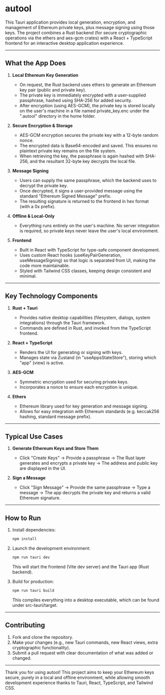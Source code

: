 # autool

This Tauri application provides local generation, encryption, and management of Ethereum private keys, plus message signing using those keys. The project combines a Rust backend (for secure cryptographic operations via the ethers and aes-gcm crates) with a React + TypeScript frontend for an interactive desktop application experience.

---

## What the App Does

1. **Local Ethereum Key Generation**  
   - On request, the Rust backend uses ethers to generate an Ethereum key pair (public and private key).  
   - The private key is immediately encrypted with a user-supplied passphrase, hashed using SHA-256 for added security.  
   - After encryption (using AES-GCM), the private key is stored locally on the user's machine in a file named private_key.enc under the ".autool" directory in the home folder.

2. **Secure Encryption & Storage**  
   - AES-GCM encryption secures the private key with a 12-byte random nonce.  
   - The encrypted data is Base64-encoded and saved. This ensures no plaintext private key remains on the file system.  
   - When retrieving the key, the passphrase is again hashed with SHA-256, and the resultant 32-byte key decrypts the local file.

3. **Message Signing**  
   - Users can supply the same passphrase, which the backend uses to decrypt the private key.  
   - Once decrypted, it signs a user-provided message using the standard "Ethereum Signed Message" prefix.  
   - The resulting signature is returned to the frontend in hex format (with a 0x prefix).

4. **Offline & Local-Only**  
   - Everything runs entirely on the user's machine. No server integration is required, so private keys never leave the user's local environment.

5. **Frontend**  
   - Built in React with TypeScript for type-safe component development.  
   - Uses custom React hooks (useKeyPairGeneration, useMessageSigning) so that logic is separated from UI, making the code more maintainable.  
   - Styled with Tailwind CSS classes, keeping design consistent and minimal.

---

## Key Technology Components

1. **Rust + Tauri**  
   - Provides native desktop capabilities (filesystem, dialogs, system integrations) through the Tauri framework.  
   - Commands are defined in Rust, and invoked from the TypeScript frontend.

2. **React + TypeScript**  
   - Renders the UI for generating or signing with keys.  
   - Manages state via Zustand (in "useAppsStateStore"), storing which "app" (view) is active.

3. **AES-GCM**  
   - Symmetric encryption used for securing private keys.  
   - Incorporates a nonce to ensure each encryption is unique.

4. **Ethers**  
   - Ethereum library used for key generation and message signing.  
   - Allows for easy integration with Ethereum standards (e.g. keccak256 hashing, standard message prefix).

---

## Typical Use Cases

1. **Generate Ethereum Keys and Store Them**  
   - Click "Create Keys" → Provide a passphrase → The Rust layer generates and encrypts a private key → The address and public key are displayed in the UI.

2. **Sign a Message**  
   - Click "Sign Message" → Provide the same passphrase → Type a message → The app decrypts the private key and returns a valid Ethereum signature.

---

## How to Run

1. Install dependencies:  
   ```bash
   npm install
   ```
2. Launch the development environment:  
   ```bash
   npm run tauri dev
   ```
   This will start the frontend (Vite dev server) and the Tauri app (Rust backend).

3. Build for production:  
   ```bash
   npm run tauri build
   ```
   This compiles everything into a desktop executable, which can be found under src-tauri/target.

---

## Contributing

1. Fork and clone the repository.  
2. Make your changes (e.g., new Tauri commands, new React views, extra cryptographic functionality).  
3. Submit a pull request with clear documentation of what was added or changed.

---

Thank you for using autool! This project aims to keep your Ethereum keys secure, purely in a local and offline environment, while allowing smooth development experience thanks to Tauri, React, TypeScript, and Tailwind CSS.


